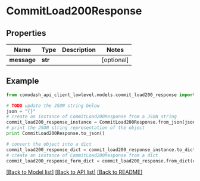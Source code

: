 # CommitLoad200Response


## Properties
Name | Type | Description | Notes
------------ | ------------- | ------------- | -------------
**message** | **str** |  | [optional] 

## Example

```python
from comodash_api_client_lowlevel.models.commit_load200_response import CommitLoad200Response

# TODO update the JSON string below
json = "{}"
# create an instance of CommitLoad200Response from a JSON string
commit_load200_response_instance = CommitLoad200Response.from_json(json)
# print the JSON string representation of the object
print CommitLoad200Response.to_json()

# convert the object into a dict
commit_load200_response_dict = commit_load200_response_instance.to_dict()
# create an instance of CommitLoad200Response from a dict
commit_load200_response_form_dict = commit_load200_response.from_dict(commit_load200_response_dict)
```
[[Back to Model list]](../README.md#documentation-for-models) [[Back to API list]](../README.md#documentation-for-api-endpoints) [[Back to README]](../README.md)


